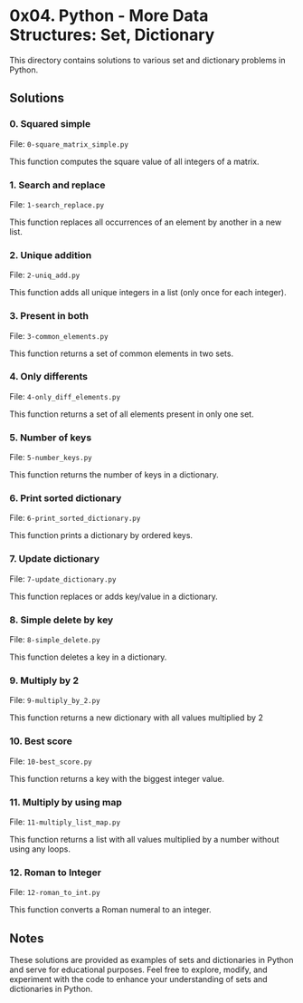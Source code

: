 # 0x04. Python - More Data Structures: Set, Dictionary 

This directory contains solutions to various set and dictionary problems in Python.

## Solutions

### 0. Squared simple

File: `0-square_matrix_simple.py`

This function computes the square value of all integers of a matrix.

### 1. Search and replace

File: `1-search_replace.py`

This function replaces all occurrences of an element by another in a new list.

### 2. Unique addition

File: `2-uniq_add.py`

This function adds all unique integers in a list (only once for each integer).

### 3. Present in both

File: `3-common_elements.py`

This function returns a set of common elements in two sets.

### 4. Only differents

File: `4-only_diff_elements.py`

This function returns a set of all elements present in only one set.

### 5. Number of keys

File: `5-number_keys.py`

This function returns the number of keys in a dictionary.

### 6. Print sorted dictionary

File: `6-print_sorted_dictionary.py`

This function prints a dictionary by ordered keys.

### 7. Update dictionary

File: `7-update_dictionary.py`

This function replaces or adds key/value in a dictionary.

### 8. Simple delete by key

File: `8-simple_delete.py`

This function deletes a key in a dictionary.

### 9. Multiply by 2

File: `9-multiply_by_2.py`

This function returns a new dictionary with all values multiplied by 2

### 10. Best score

File: `10-best_score.py`

This function returns a key with the biggest integer value.

### 11. Multiply by using map

File: `11-multiply_list_map.py`

This function returns a list with all values multiplied by a number without using any loops.

### 12. Roman to Integer

File: `12-roman_to_int.py`

This function converts a Roman numeral to an integer.

## Notes

These solutions are provided as examples of sets and dictionaries in Python and serve for educational purposes. Feel free to explore, modify, and experiment with the code to enhance your understanding of sets and dictionaries in Python.


